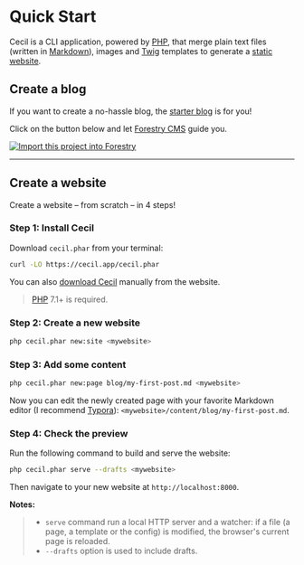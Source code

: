 <!--
description: "Create a new static site and preview it locally."
date: 2020-12-19
-->

# Quick Start

Cecil is a CLI application, powered by [PHP](http://www.php.net), that merge plain text files (written in [Markdown](https://daringfireball.net/projects/markdown/)), images and [Twig](https://twig.symfony.com/) templates to generate a [static website](https://en.wikipedia.org/wiki/Static_web_page).

## Create a blog

If you want to create a no-hassle blog, the [starter blog](https://github.com/Cecilapp/the-butler#readme) is for you!

Click on the button below and let [Forestry CMS](https://forestry.io) guide you.

[![Import this project into Forestry](https://assets.forestry.io/import-to-forestryK.svg)](https://cecil.app/cms/forestry/import/)

----

## Create a website

Create a website – from scratch – in 4 steps!

### Step 1: Install Cecil

Download `cecil.phar` from your terminal:

```bash
curl -LO https://cecil.app/cecil.phar
```

You can also [download Cecil](https://cecil.app/download/) manually from the website.

> [PHP](http://php.net/manual/en/install.php) 7.1+ is required.

### Step 2: Create a new website

```bash
php cecil.phar new:site <mywebsite>
```

### Step 3: Add some content

```bash
php cecil.phar new:page blog/my-first-post.md <mywebsite>
```

Now you can edit the newly created page with your favorite Markdown editor (I recommend [Typora](https://www.typora.io)): `<mywebsite>/content/blog/my-first-post.md`.

### Step 4: Check the preview

Run the following command to build and serve the website:

```bash
php cecil.phar serve --drafts <mywebsite>
```

Then navigate to your new website at `http://localhost:8000`.

**Notes:**

>- `serve` command run a local HTTP server and a watcher: if a file (a page, a template or the config) is modified, the browser's current page is reloaded.
>- `--drafts` option is used to include drafts.
